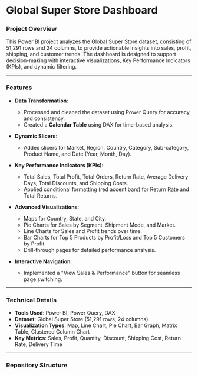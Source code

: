 # **Global Super Store Dashboard**

### **Project Overview**
This Power BI project analyzes the Global Super Store dataset, consisting of 51,291 rows and 24 columns, to provide actionable insights into sales, profit, shipping, and customer trends. The dashboard is designed to support decision-making with interactive visualizations, Key Performance Indicators (KPIs), and dynamic filtering.

---

### **Features**
- **Data Transformation**:  
  - Processed and cleaned the dataset using Power Query for accuracy and consistency.  
  - Created a **Calendar Table** using DAX for time-based analysis.  

- **Dynamic Slicers**:  
  - Added slicers for Market, Region, Country, Category, Sub-category, Product Name, and Date (Year, Month, Day).  

- **Key Performance Indicators (KPIs)**:  
  - Total Sales, Total Profit, Total Orders, Return Rate, Average Delivery Days, Total Discounts, and Shipping Costs.  
  - Applied conditional formatting (red accent bars) for Return Rate and Total Returns.  

- **Advanced Visualizations**:  
  - Maps for Country, State, and City.  
  - Pie Charts for Sales by Segment, Shipment Mode, and Market.  
  - Line Charts for Sales and Profit trends over time.  
  - Bar Charts for Top 5 Products by Profit/Loss and Top 5 Customers by Profit.  
  - Drill-through pages for detailed performance analysis.  

- **Interactive Navigation**:  
  - Implemented a "View Sales & Performance" button for seamless page switching.  

---

### **Technical Details**
- **Tools Used**: Power BI, Power Query, DAX  
- **Dataset**: Global Super Store (51,291 rows, 24 columns)  
- **Visualization Types**: Map, Line Chart, Pie Chart, Bar Graph, Matrix Table, Clustered Column Chart  
- **Key Metrics**: Sales, Profit, Quantity, Discount, Shipping Cost, Return Rate, Delivery Time  

---

### **Repository Structure**
